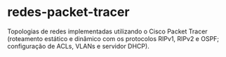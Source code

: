 # redes-packet-tracer
Topologias de redes implementadas utilizando o Cisco Packet Tracer (roteamento estático e dinâmico com os protocolos RIPv1, RIPv2 e OSPF; configuração de ACLs, VLANs e servidor DHCP).
